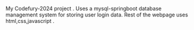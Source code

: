 My Codefury-2024 project . Uses a mysql-springboot database management system for storing user login data. Rest of the webpage uses html,css,javascript .
